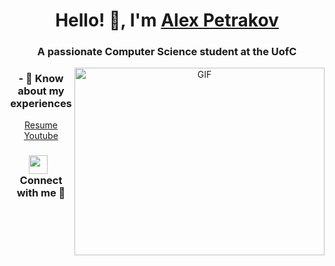 <h1 align="center">Hello! 👋, I'm <a href="https://www.linkedin.com/in/alex-petrakov-192836209/" target="blank">
Alex Petrakov</a></h1>
<h3 align="center">A passionate Computer Science student at the UofC </h3>

<a target="_blank" align="center">
  <img align="right" top="500" height="300" width="400" alt="GIF" src="https://media.giphy.com/media/SWoSkN6DxTszqIKEqv/giphy.gif">
</a>

<div align="center">
	<h3>- 📄 Know about my experiences </h3>
	<a href="https://github.com/AlekseyPetrakov" target="blank">Resume</a>
	<a href="https://www.youtube.com/@CarrotMakes-mj6we/featured" target="blank">Youtube</a>
</div>



<h3 align="center" > <img src="https://media.giphy.com/media/iY8CRBdQXODJSCERIr/giphy.gif" width="30" height="30" style="margin-right: 10px;">Connect with me 🤝 </h3>

<p align="center">


</p>


